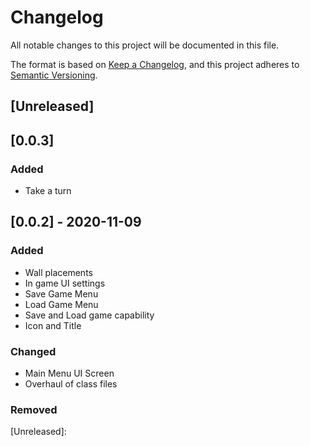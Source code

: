 # Changelog
All notable changes to this project will be documented in this file.

The format is based on [Keep a Changelog](https://keepachangelog.com/en/1.0.0/),
and this project adheres to [Semantic Versioning](https://semver.org/spec/v2.0.0.html).

## [Unreleased]

## [0.0.3]
### Added
- Take a turn

## [0.0.2] - 2020-11-09
### Added
- Wall placements
- In game UI settings
- Save Game Menu
- Load Game Menu
- Save and Load game capability
- Icon and Title

### Changed
- Main Menu UI Screen
- Overhaul of class files

### Removed

[Unreleased]:

